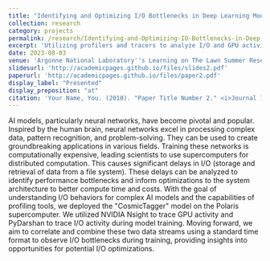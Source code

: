 ```yaml
---
title: "Identifying and Optimizing I/O Bottlenecks in Deep Learning Model Training on Supercomputers"
collection: research
category: projects
permalink: /research/Identifying-and-Optimizing-IO-Bottlenecks-in-Deep-Learning-Model-Training-on-Supercomputers
excerpt: 'Utilizing profilers and tracers to analyze I/O and GPU activity in order to optimize large-scale deep learning model training on supercomputers.'
date: 2023-08-03
venue: 'Argonne National Laboratory''s Learning on The Lawn Summer Research Conference'
slidesurl: 'http://academicpages.github.io/files/slides2.pdf'
paperurl: 'http://academicpages.github.io/files/paper2.pdf'
display_label: "Presented"
display_preposition: "at"
citation: 'Your Name, You. (2010). "Paper Title Number 2." <i>Journal 1</i>. 1(2).'
---
```


AI models, particularly neural networks, have become pivotal and popular. Inspired by the human brain, neural networks excel in processing complex data, pattern recognition, and problem-solving. They can be used to create groundbreaking applications in various fields. Training these networks is computationally expensive, leading scientists to use supercomputers for distributed computation. This causes significant delays in I/O (storage and retrieval of data from a file system). These delays can be analyzed to identify performance bottlenecks and inform optimizations to the system architecture to better compute time and costs. With the goal of understanding I/O behaviors for complex AI models and the capabilities of profiling tools, we deployed the "CosmicTagger" model on the Polaris supercomputer. We utilized NVIDIA Nsight to trace GPU activity and PyDarshan to trace I/O activity during model training. Moving forward, we aim to correlate and combine these two data streams using a standard time format to observe I/O bottlenecks during training, providing insights into opportunities for potential I/O optimizations.
